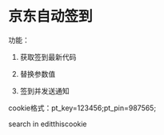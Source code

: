# 京东自动签到
功能：
1. 获取签到最新代码

2. 替换参数值

3. 签到并发送通知

cookie格式：pt_key=123456;pt_pin=987565;

search in editthiscookie

